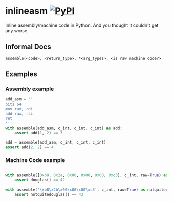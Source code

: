 # inlineasm [![PyPI](https://img.shields.io/pypi/dm/inlineasm.svg?maxAge=2592000)](https://pypi.python.org/pypi/inlineasm/)

Inline assembly/machine code in Python. And you thought it couldn't get any worse.
## Informal Docs
`assemble(<code>, <return_type>, *<arg_types>, <is raw machine code?>`
## Examples

### Assembly example
```python
add_asm = '''
bits 64
mov rax, rdi
add rax, rsi
ret
'''
with assemble(add_asm, c_int, c_int, c_int) as add:
    assert add(1, 2) == 3
    
add = assemble(add_asm, c_int, c_int, c_int)
assert add(2, 2) == 4
```

### Machine Code example
```python

with assemble([0xb8, 0x2a, 0x00, 0x00, 0x00, 0xc3], c_int, raw=True) as douglas:
    assert douglas() == 42
    
with assemble('\xb8\x2b\x00\x00\x00\xc3', c_int, raw=True) as notquitedouglas:
    assert notquitedouglas() == 43
```

